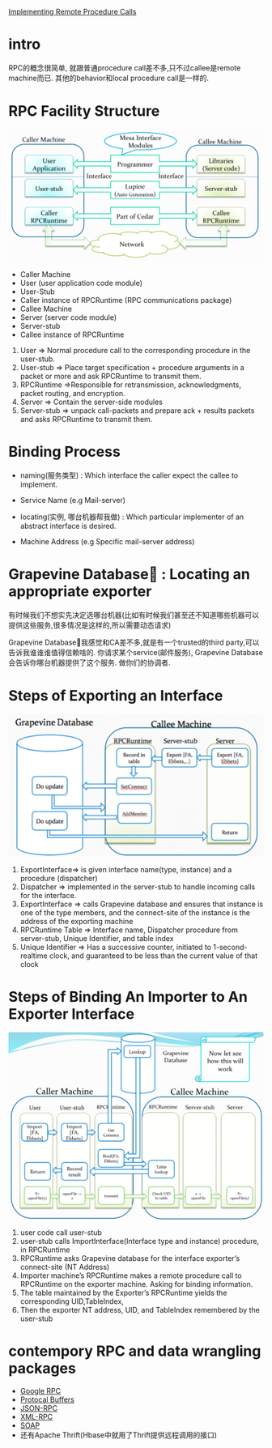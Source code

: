 [Implementing Remote Procedure Calls](http://www.cs.virginia.edu/~zaher/classes/CS656/birrel.pdf)

# intro
RPC的概念很简单, 就跟普通procedure call差不多,只不过callee是remote machine而已. 其他的behavior和local procedure call是一样的.


# RPC Facility Structure

![](./imgs/rpc.png)

* Caller Machine
 * User (user application code module)
 * User-Stub
 * Caller instance of RPCRuntime (RPC communications package)
* Callee Machine
 * Server (server code module)
 * Server-stub
 * Callee instance of RPCRuntime


1. User => Normal procedure call to the corresponding procedure in the user-stub.
2. User-stub => Place target specification + procedure arguments in a packet or more and ask RPCRuntime to transmit them.
3. RPCRuntime =>Responsible for retransmission, acknowledgments, packet routing, and encryption.
4. Server => Contain the server-side modules
5. Server-stub => unpack call-packets and prepare ack + results packets and asks RPCRuntime to transmit them.

# Binding Process

* naming(服务类型) : Which interface the caller expect the callee to implement.
 * Service Name (e.g Mail-server)

* locating(实例, 哪台机器帮我做) : Which particular implementer of an abstract interface is desired.
 * Machine Address (e.g Specific mail-server address)

# Grapevine Database : Locating an appropriate exporter
有时候我们不想实先决定选哪台机器(比如有时候我们甚至还不知道哪些机器可以提供这些服务,很多情况是这样的,所以需要动态请求)

Grapevine Database我感觉和CA差不多,就是有一个trusted的third party,可以告诉我谁谁谁值得信赖啥的. 你请求某个service(邮件服务), Grapevine Database会告诉你哪台机器提供了这个服务. 做你们的协调者.

# Steps of Exporting an Interface
![](./imgs/reg.png)

1. ExportInterface=> is given interface name(type, instance) and a procedure (dispatcher)
2. Dispatcher => implemented in the server-stub to handle incoming calls for the interface.
3. ExportInterface => calls Grapevine database and ensures that instance is one of the type members, and the connect-site of the instance is the address of the exporting machine
4. RPCRuntime Table => Interface name, Dispatcher procedure from server-stub, Unique Identifier, and table index
5. Unique Identifier => Has a successive counter, initiated to 1-second-realtime clock, and guaranteed to be less than the current value of that clock

# Steps of Binding An Importer to An Exporter Interface
![](./imgs/service.png)

1. user code call user-stub
2. user-stub calls ImportInterface(Interface type and instance) procedure, in RPCRuntime
3. RPCRuntime asks Grapevine database for the interface exporter’s connect-site (NT Address)
4. Importer machine’s RPCRuntime makes a remote procedure call to RPCRuntime on the exporter machine. Asking for binding information.
5. The table maintained by the Exporter’s RPCRuntime yields the corresponding UID,TableIndex,
6. Then the exporter NT address, UID, and TableIndex remembered by the user-stub


# contempory RPC and data wrangling packages
* [Google RPC](http://www.grpc.io/)
* [Protocal Buffers](https://developers.google.com/protocol-buffers/)
* [JSON-RPC](https://en.wikipedia.org/wiki/JSON-RPC)
* [XML-RPC](https://en.wikipedia.org/wiki/XML-RPC)
* [SOAP](https://en.wikipedia.org/wiki/SOAP)
* 还有Apache Thrift(Hbase中就用了Thrift提供远程调用的接口)
